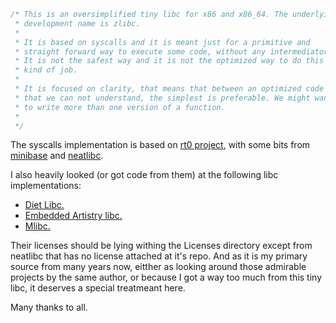 ```C
/* This is an oversimplified tiny libc for x86 and x86_64. The underlying
 * development name is zlibc.
 *
 * It is based on syscalls and it is meant just for a primitive and
 * straight forward way to execute some code, without any intermediator.
 * It is not the safest way and it is not the optimized way to do this
 * kind of job.
 *
 * It is focused on clarity, that means that between an optimized code
 * that we can not understand, the simplest is preferable. We might want
 * to write more than one version of a function.
 *
 */
```

The syscalls implementation is based on [rt0 project](https://github.com/lpsantil/rt0), with some bits from
[minibase](https://github.com/arsv/minibase) and [neatlibc](https://github.com/aligrudi/neatlibc).

I also heavily looked (or got code from them) at the following libc implementations:

* [Diet Libc.](http://www.fefe.de/dietlibc)
* [Embedded Artistry libc.](https://github.com/embeddedartistry/libc)
* [Mlibc.](https://github.com/managarm/mlibc)

Their licenses should be lying withing the Licenses directory except from neatlibc
that has no license attached at it's repo. And as it is my primary source from
many years now, eitther as looking around those admirable projects by the same
author, or because I got a way too much from this tiny libc, it deserves a special
treatmeant here.

Many thanks to all.
